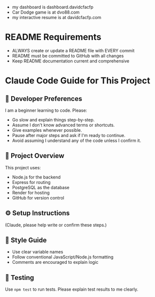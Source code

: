 - my dashboard is dashboard.davidcfacfp
- Car Dodge game is at dvo88.com
- my interactive resume is at davidcfacfp.com

# README Requirements
- ALWAYS create or update a README file with EVERY commit
- README must be committed to GitHub with all changes
- Keep README documentation current and comprehensive

# Claude Code Guide for This Project

## 🧠 Developer Preferences

I am a beginner learning to code. Please:
- Go slow and explain things step-by-step.
- Assume I don't know advanced terms or shortcuts.
- Give examples whenever possible.
- Pause after major steps and ask if I'm ready to continue.
- Avoid assuming I understand any of the code unless I confirm it.

## 🧰 Project Overview

This project uses:
- Node.js for the backend
- Express for routing
- PostgreSQL as the database
- Render for hosting
- GitHub for version control

## ⚙️ Setup Instructions

(Claude, please help write or confirm these steps.)

## 📐 Style Guide

- Use clear variable names
- Follow conventional JavaScript/Node.js formatting
- Comments are encouraged to explain logic

## 🧪 Testing

Use `npm test` to run tests. Please explain test results to me clearly.